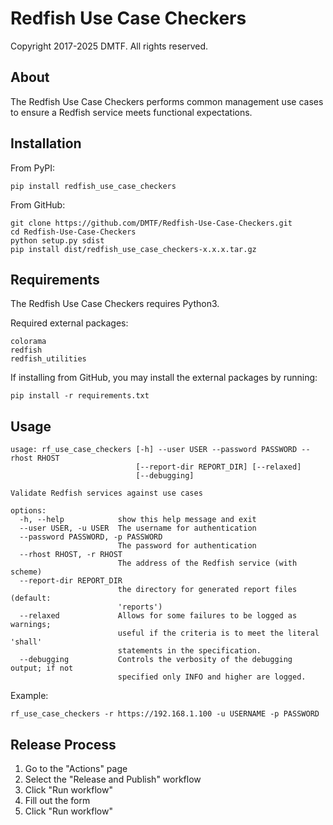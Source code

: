 # Redfish Use Case Checkers

Copyright 2017-2025 DMTF. All rights reserved.

## About

The Redfish Use Case Checkers performs common management use cases to ensure a Redfish service meets functional expectations.

## Installation

From PyPI:

    pip install redfish_use_case_checkers

From GitHub:

    git clone https://github.com/DMTF/Redfish-Use-Case-Checkers.git
    cd Redfish-Use-Case-Checkers
    python setup.py sdist
    pip install dist/redfish_use_case_checkers-x.x.x.tar.gz

## Requirements

The Redfish Use Case Checkers requires Python3.

Required external packages:

```
colorama
redfish
redfish_utilities
```

If installing from GitHub, you may install the external packages by running:

    pip install -r requirements.txt

## Usage

```
usage: rf_use_case_checkers [-h] --user USER --password PASSWORD --rhost RHOST
                            [--report-dir REPORT_DIR] [--relaxed]
                            [--debugging]

Validate Redfish services against use cases

options:
  -h, --help            show this help message and exit
  --user USER, -u USER  The username for authentication
  --password PASSWORD, -p PASSWORD
                        The password for authentication
  --rhost RHOST, -r RHOST
                        The address of the Redfish service (with scheme)
  --report-dir REPORT_DIR
                        the directory for generated report files (default:
                        'reports')
  --relaxed             Allows for some failures to be logged as warnings;
                        useful if the criteria is to meet the literal 'shall'
                        statements in the specification.
  --debugging           Controls the verbosity of the debugging output; if not
                        specified only INFO and higher are logged.
```

Example:

    rf_use_case_checkers -r https://192.168.1.100 -u USERNAME -p PASSWORD

## Release Process

1. Go to the "Actions" page
2. Select the "Release and Publish" workflow
3. Click "Run workflow"
4. Fill out the form
5. Click "Run workflow"
